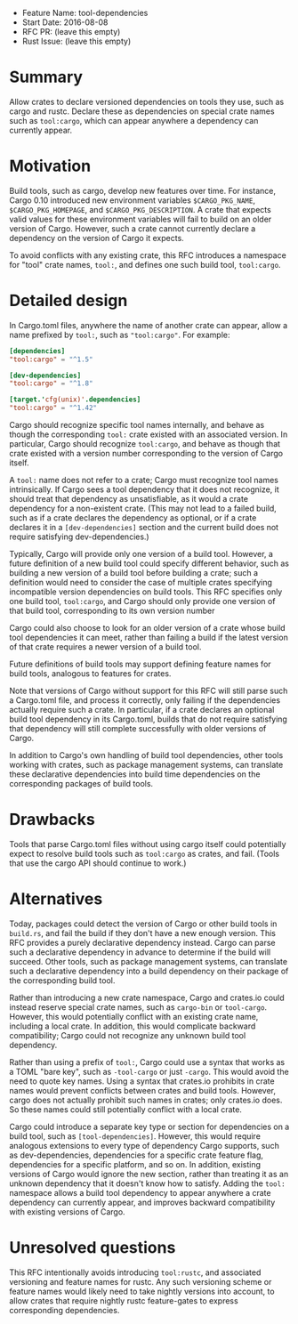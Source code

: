 - Feature Name: tool-dependencies
- Start Date: 2016-08-08
- RFC PR: (leave this empty)
- Rust Issue: (leave this empty)

# Summary
[summary]: #summary

Allow crates to declare versioned dependencies on tools they use, such as cargo
and rustc.  Declare these as dependencies on special crate names such as
`tool:cargo`, which can appear anywhere a dependency can currently appear.

# Motivation
[motivation]: #motivation

Build tools, such as cargo, develop new features over time.  For instance,
Cargo 0.10 introduced new environment variables `$CARGO_PKG_NAME`,
`$CARGO_PKG_HOMEPAGE`, and `$CARGO_PKG_DESCRIPTION`.  A crate that expects
valid values for these environment variables will fail to build on an older
version of Cargo.  However, such a crate cannot currently declare a dependency
on the version of Cargo it expects.

To avoid conflicts with any existing crate, this RFC introduces a namespace for
"tool" crate names, `tool:`, and defines one such build tool, `tool:cargo`.

# Detailed design
[design]: #detailed-design

In Cargo.toml files, anywhere the name of another crate can appear,
allow a name prefixed by `tool:`, such as `"tool:cargo"`.  For example:

```toml
[dependencies]
"tool:cargo" = "^1.5"

[dev-dependencies]
"tool:cargo" = "^1.8"

[target.'cfg(unix)'.dependencies]
"tool:cargo" = "^1.42"
```

Cargo should recognize specific tool names internally, and behave as though the
corresponding `tool:` crate existed with an associated version.  In particular,
Cargo should recognize `tool:cargo`, and behave as though that crate existed
with a version number corresponding to the version of Cargo itself.

A `tool:` name does not refer to a crate; Cargo must recognize tool names
intrinsically.  If Cargo sees a tool dependency that it does not recognize, it
should treat that dependency as unsatisfiable, as it would a crate dependency
for a non-existent crate.  (This may not lead to a failed build, such as if a
crate declares the dependency as optional, or if a crate declares it in a
`[dev-dependencies]` section and the current build does not require satisfying
dev-dependencies.)

Typically, Cargo will provide only one version of a build tool.  However, a
future definition of a new build tool could specify different behavior, such as
building a new version of a build tool before building a crate; such a
definition would need to consider the case of multiple crates specifying
incompatible version dependencies on build tools.  This RFC specifies only one
build tool, `tool:cargo`, and Cargo should only provide one version of that
build tool, corresponding to its own version number

Cargo could also choose to look for an older version of a crate whose build
tool dependencies it can meet, rather than failing a build if the latest
version of that crate requires a newer version of a build tool.

Future definitions of build tools may support defining feature names for build
tools, analogous to features for crates.

Note that versions of Cargo without support for this RFC will still parse such
a Cargo.toml file, and process it correctly, only failing if the dependencies
actually require such a crate.  In particular, if a crate declares an optional
build tool dependency in its Cargo.toml, builds that do not require satisfying
that dependency will still complete successfully with older versions of Cargo.

In addition to Cargo's own handling of build tool dependencies, other tools
working with crates, such as package management systems, can translate these
declarative dependencies into build time dependencies on the corresponding
packages of build tools.

# Drawbacks
[drawbacks]: #drawbacks

Tools that parse Cargo.toml files without using cargo itself could potentially
expect to resolve build tools such as `tool:cargo` as crates, and fail.  (Tools
that use the cargo API should continue to work.)

# Alternatives
[alternatives]: #alternatives

Today, packages could detect the version of Cargo or other build tools in
`build.rs`, and fail the build if they don't have a new enough version.  This
RFC provides a purely declarative dependency instead.  Cargo can parse such a
declarative dependency in advance to determine if the build will succeed.
Other tools, such as package management systems, can translate such a
declarative dependency into a build dependency on their package of the
corresponding build tool.

Rather than introducing a new crate namespace, Cargo and crates.io could
instead reserve special crate names, such as `cargo-bin` or `tool-cargo`.
However, this would potentially conflict with an existing crate name, including
a local crate.  In addition, this would complicate backward compatibility;
Cargo could not recognize any unknown build tool dependency.

Rather than using a prefix of `tool:`, Cargo could use a syntax that works as a
TOML "bare key", such as `-tool-cargo` or just `-cargo`.  This would avoid the
need to quote key names.  Using a syntax that crates.io prohibits in crate
names would prevent conflicts between crates and build tools.  However, cargo
does not actually prohibit such names in crates; only crates.io does.  So these
names could still potentially conflict with a local crate.

Cargo could introduce a separate key type or section for dependencies on a
build tool, such as `[tool-dependencies]`.  However, this would require
analogous extensions to every type of dependency Cargo supports, such as
dev-dependencies, dependencies for a specific crate feature flag, dependencies
for a specific platform, and so on.  In addition, existing versions of Cargo
would ignore the new section, rather than treating it as an unknown dependency
that it doesn't know how to satisfy.  Adding the `tool:` namespace allows a
build tool dependency to appear anywhere a crate dependency can currently
appear, and improves backward compatibility with existing versions of Cargo.

# Unresolved questions
[unresolved]: #unresolved-questions

This RFC intentionally avoids introducing `tool:rustc`, and associated
versioning and feature names for rustc.  Any such versioning scheme or feature
names would likely need to take nightly versions into account, to allow crates
that require nightly rustc feature-gates to express corresponding dependencies.
